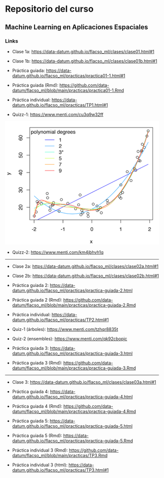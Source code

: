 # Repositorio del curso 

## Machine Learning en Aplicaciones Espaciales


### Links

* Clase 1a: https://data-datum.github.io/flacso_ml/clases/clase01.html#1

* Clase 1b: https://data-datum.github.io/flacso_ml/clases/clase01b.html#1

* Práctica guiada: https://data-datum.github.io/flacso_ml/practicas/practica01-1.html#1

* Práctica guiada (Rmd): https://github.com/data-datum/flacso_ml/blob/main/practicas/practica01-1.Rmd

* Práctica individual: https://data-datum.github.io/flacso_ml/practicas/TP1.html#1

* Quizz-1: https://www.menti.com/cu3q9w32ff

![Models](overfitted.png)

* Quizz-2: https://www.menti.com/km4jbhvh1q

-------------------------------------------------------------------------------------------------------------------------------------------------

* Clase 2a: https://data-datum.github.io/flacso_ml/clases/clase02a.html#1

* Clase 2b: https://data-datum.github.io/flacso_ml/clases/clase02b.html#1

* Práctica guiada 2: https://data-datum.github.io/flacso_ml/practicas/practica-guiada-2.html

* Práctica guiada 2 (Rmd): https://github.com/data-datum/flacso_ml/blob/main/practicas/practica-guiada-2.Rmd

* Práctica individual: https://data-datum.github.io/flacso_ml/practicas/TP2.html#1

* Quiz-1 (árboles): https://www.menti.com/tzhqr8835t

* Quiz-2 (ensembles): https://www.menti.com/qk92cbopjc

* Práctica guiada 3: https://data-datum.github.io/flacso_ml/practicas/practica-guiada-3.html

* Práctica guiada 3 (Rmd): https://github.com/data-datum/flacso_ml/blob/main/practicas/practica-guiada-3.Rmd
-----------------------------------------------------------------------------------------------------------------------------------------------------


* Clase 3: https://data-datum.github.io/flacso_ml/clases/clase03a.html#1

* Práctica guiada 4: https://data-datum.github.io/flacso_ml/practicas/practica-guiada-4.html

* Práctica guiada 4 (Rmd): https://github.com/data-datum/flacso_ml/blob/main/practicas/practica-guiada-4.Rmd

* Práctica guiada 5: https://data-datum.github.io/flacso_ml/practicas/practica-guiada-5.html

* Práctica guiada 5 (Rmd): https://data-datum.github.io/flacso_ml/practicas/practica-guiada-5.Rmd

* Práctica individual 3 (Rmd): https://github.com/data-datum/flacso_ml/blob/main/practicas/TP3.Rmd

* Práctica individual 3 (html): https://data-datum.github.io/flacso_ml/practicas/TP3.html#1
